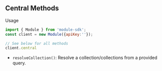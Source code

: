 ## Central Methods

Usage
```js
import { Module } from 'module-sdk';
const client = new Module({apiKey:''});

// See below for all methods
client.central
```

- `resolveCollection()`: Resolve a collection/collections from a provided query.


